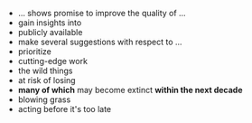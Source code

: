 * ... shows promise to improve the quality of ... 
* gain insights into
* publicly available
* make several suggestions with respect to ...
* prioritize
* cutting-edge work
* the wild things
* at risk of losing
* **many of which** may become extinct **within the next decade**
* blowing grass
* acting before it's too late
